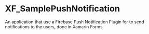 # XF_SamplePushNotification
An application that use a Firebase Push Notification Plugin for to send notifications to the users, done in Xamarin Forms.
